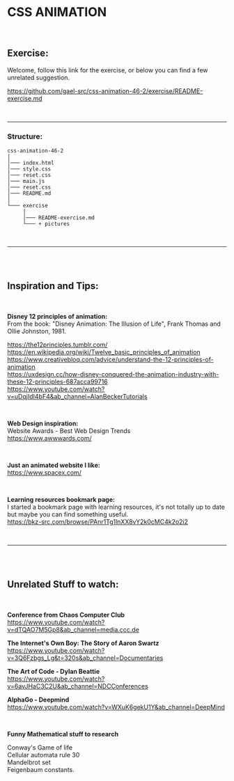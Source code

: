 # CSS ANIMATION

</br>

## Exercise:

Welcome, follow this link for the exercise, or below you can find a few unrelated suggestion.

https://github.com/gael-src/css-animation-46-2/exercise/README-exercise.md

</br>

---

### Structure:

```
css-animation-46-2
│
│─── index.html
│─── style.css
│─── reset.css
│─── main.js
│─── reset.css
│─── README.md
│
└─── exercise
     │
     │─── README-exercise.md
     └─── + pictures
```

</br>

---

</br></br>

## Inspiration and Tips:

</br>

**Disney 12 principles of animation:** </br>
From the book: "Disney Animation: The Illusion of Life", Frank Thomas and Ollie Johnston, 1981.

https://the12principles.tumblr.com/ </br>
https://en.wikipedia.org/wiki/Twelve_basic_principles_of_animation </br>
https://www.creativebloq.com/advice/understand-the-12-principles-of-animation </br>
https://uxdesign.cc/how-disney-conquered-the-animation-industry-with-these-12-principles-687acca99716 </br>
https://www.youtube.com/watch?v=uDqjIdI4bF4&ab_channel=AlanBeckerTutorials </br>

</br>

**Web Design inspiration:** </br>
Website Awards - Best Web Design Trends </br>
https://www.awwwards.com/ </br>

</br>

**Just an animated website I like:** </br>
https://www.spacex.com/

</br>

**Learning resources bookmark page:** </br>
I started a bookmark page with learning resources, it's not totally up to date but maybe you can find something useful. </br>
https://bkz-src.com/browse/PAnr1Tg1lnXX8vY2k0cMC4k2o2i2 </br>

</br>

---

</br></br>

## Unrelated Stuff to watch:

</br>

**Conference from Chaos Computer Club** </br>
https://www.youtube.com/watch?v=dTQAO7M5Gp8&ab_channel=media.ccc.de

**The Internet's Own Boy: The Story of Aaron Swartz** </br>
https://www.youtube.com/watch?v=3Q6Fzbgs_Lg&t=320s&ab_channel=Documentaries

**The Art of Code - Dylan Beattie** </br>
https://www.youtube.com/watch?v=6avJHaC3C2U&ab_channel=NDCConferences

**AlphaGo - Deepmind** </br>
https://www.youtube.com/watch?v=WXuK6gekU1Y&ab_channel=DeepMind

 </br>

**Funny Mathematical stuff to research**

Conway's Game of life </br>
Cellular automata rule 30 </br>
Mandelbrot set </br>
Feigenbaum constants. </br>

</br></br>
